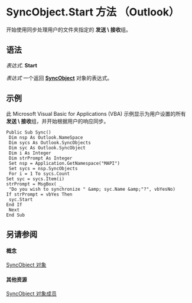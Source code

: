
# SyncObject.Start 方法 （Outlook）

开始使用同步处理用户的文件夹指定的 **发送 \ 接收**组。


## 语法

 _表达式_. **Start**

 _表达式_ 一个返回 **[SyncObject](099865b6-767f-8022-6839-875624f284f7.md)** 对象的表达式。


## 示例

此 Microsoft Visual Basic for Applications (VBA) 示例显示为用户设置的所有 **发送 \ 接收**组，并开始根据用户的响应同步。


```
Public Sub Sync() 
 Dim nsp As Outlook.NameSpace 
 Dim sycs As Outlook.SyncObjects 
 Dim syc As Outlook.SyncObject 
 Dim i As Integer 
 Dim strPrompt As Integer 
 Set nsp = Application.GetNamespace("MAPI") 
 Set sycs = nsp.SyncObjects 
 For i = 1 To sycs.Count 
Set syc = sycs.Item(i) 
strPrompt = MsgBox( _ 
 "Do you wish to synchronize " &amp; syc.Name &amp;"?", vbYesNo) 
If strPrompt = vbYes Then 
 syc.Start 
End If 
 Next 
End Sub
```


## 另请参阅


#### 概念


[SyncObject 对象](099865b6-767f-8022-6839-875624f284f7.md)
#### 其他资源


[SyncObject 对象成员](591a3400-5001-666d-9c1f-31f5490978a8.md)